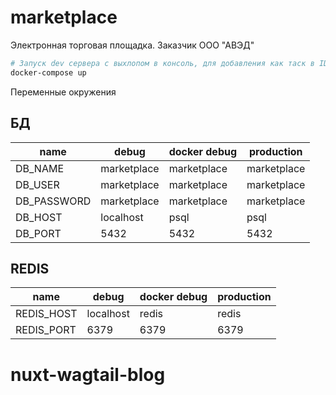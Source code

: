 # marketplace

Электронная торговая площадка. Заказчик ООО "АВЭД"

```bash
# Запуск dev сервера с выхлопом в консоль, для добавления как таск в IDEA
docker-compose up

```
Переменные окружения
## БД
| name        | debug       | docker debug | production  |
| ----------- | ----------- | ------------ | ----------- |
| DB_NAME     | marketplace | marketplace  | marketplace |
| DB_USER     | marketplace | marketplace  | marketplace |
| DB_PASSWORD | marketplace | marketplace  | marketplace |
| DB_HOST     | localhost   | psql         | psql        |
| DB_PORT     | 5432        | 5432         | 5432        |

## REDIS
| name       | debug     | docker debug | production |
| ---------- | --------- | ------------ | ---------- |
| REDIS_HOST | localhost | redis        | redis      |
| REDIS_PORT | 6379      | 6379         | 6379       |
# nuxt-wagtail-blog
